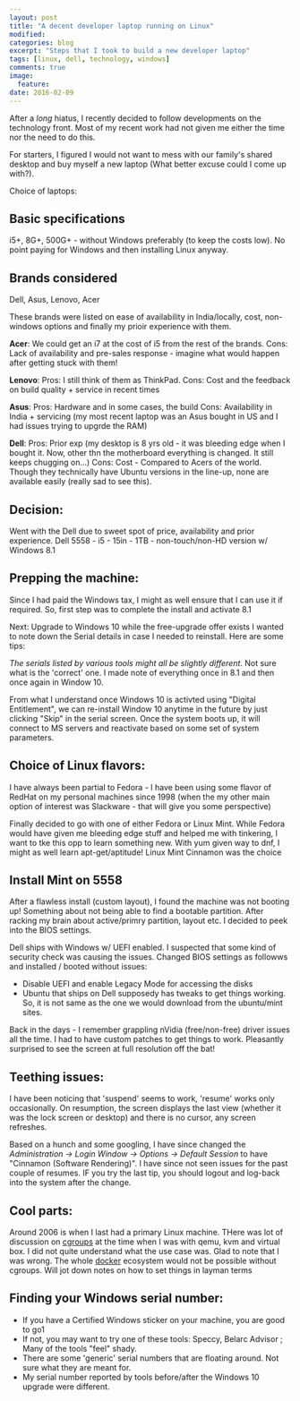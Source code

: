 ```yaml
---
layout: post
title: "A decent developer laptop running on Linux"
modified:
categories: blog
excerpt: "Steps that I took to build a new developer laptop"
tags: [linux, dell, technology, windows]
comments: true
image:
  feature:
date: 2016-02-09
---
```


After a *long* hiatus, I recently decided to follow developments on the technology front. Most of my recent work had not given me either the time nor the need to do this.

For starters, I figured I would not want to mess with our family's shared desktop and buy myself a new laptop (What better excuse could I come up with?).

Choice of laptops:

## Basic specifications 
i5+, 8G+, 500G+ - without Windows preferably (to keep the costs low). No point paying for Windows and then installing Linux anyway.

## Brands considered 

Dell, Asus, Lenovo, Acer 

These brands were listed on ease of availability in India/locally, cost, non-windows options and finally my prioir experience with them.

<b>Acer</b>: We could get an i7 at the cost of i5 from the rest of the brands. Cons: Lack of availability and pre-sales response - imagine what would happen after getting stuck with them!

<b>Lenovo</b>: Pros: I still think of them as ThinkPad. Cons: Cost and the feedback on build quality + service in recent times

<b>Asus</b>: Pros: Hardware and in some cases, the build Cons: Availability in India + servicing (my most recent laptop was an Asus bought in US and I had issues trying to upgrde the RAM)

<b>Dell</b>: Pros: Prior exp (my desktop is 8 yrs old - it was bleeding edge when I bought it. Now, other thn the motherboard everything is changed. It still keeps chugging on...) Cons: Cost - Compared to Acers of the world. Though they technically have Ubuntu versions in the line-up, none are available easily (really sad to see this).

## Decision:

Went with the Dell due to sweet spot of price, availability and prior experience.
Dell 5558 - i5 - 15in - 1TB - non-touch/non-HD version w/ Windows 8.1

## Prepping the machine:

Since I had paid the Windows tax, I might as well ensure that I can use it if required. So, first step was to complete the install and activate 8.1

Next: Upgrade to Windows 10 while the free-upgrade offer exists
I wanted to note down the Serial details in case I needed to reinstall. Here are some tips:

*The serials listed by various tools might all be slightly different*. Not sure what is the 'correct' one. I made note of everything once in 8.1 and then once again in Window 10.

From what I understand once Windows 10 is activted using "Digital Entitlement", we can re-install Window 10 anytime in the future by just clicking "Skip" in the serial screen. Once the system boots up, it will connect to MS servers and reactivate based on some set of system parameters.

## Choice of Linux flavors:

I have always been partial to Fedora - I have been using some flavor of RedHat on my personal machines since 1998 (when the my other main option of interest was Slackware - that will give you some perspective)

Finally decided to go with one of either Fedora or Linux Mint. While Fedora would have given me bleeding edge stuff and helped me with tinkering, I want to tke this opp to learn something new. With yum given way to dnf, I might as well learn apt-get/aptitude!
Linux Mint Cinnamon was the choice

## Install Mint on 5558 

After a flawless install (custom layout), I found the machine was not booting up! Something about not being able to find a bootable partition. After racking my brain about active/primry partition, layout etc. I decided to peek into the BIOS settings.

Dell ships with Windows w/ UEFI enabled. I suspected that some kind of security check was causing the issues. 
Changed BIOS settings as followws and installed / booted without issues:
+ Disable UEFI and enable Legacy Mode for accessing the disks
+ Ubuntu that ships on Dell supposedy has tweaks to get things working. So, it is not same as the one we would download from the ubuntu/mint sites.

Back in the days - I remember grappling nVidia (free/non-free) driver issues all the time. I had to have custom patches to get things to work. Pleasantly surprised to see the screen at full resolution off the bat!

## Teething issues:
I have been noticing that 'suspend' seems to work, 'resume' works only occasionally. On resumption, the screen displays the last view (whether it was the lock screen or desktop) and there is no cursor, any screen refreshes.

Based on a hunch and some googling, I have since changed the *Administration -> Login Window -> Options -> Default Session* to have "Cinnamon (Software Rendering)". I have since not seen issues for the past couple of resumes.
IF you try the last tip, you should logout and log-back into the system after the change.

## Cool parts:
Around 2006 is when I last had a primary Linux machine. THere was lot of discussion on [cgroups](https://en.wikipedia.org/wiki/Cgroups) at the time when I was with qemu, kvm and virtual box. I did not quite understand what the use case was.
Glad to note that I was wrong. The whole [docker](http://www.docker.com) ecosystem would not be possible without cgroups. Will jot down notes on how to set things in layman terms

## Finding your Windows serial number:
+ If you have a Certified Windows sticker on your machine, you are good to go1
+ If not, you may want to try one of these tools: Speccy, Belarc Advisor ; Many of the tools "feel" shady. 
+ There are some 'generic' serial numbers that are floating around. Not sure what they are meant for.
+ My serial number reported by tools before/after the Windows 10 upgrade were different. 
